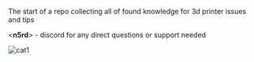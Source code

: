 The start of a repo collecting all of found knowledge for 3d printer issues and tips

<**n5rd**> - discord for any direct questions or support needed


![cat1](https://github.com/n5rd/printer-tips/assets/112906511/1f217435-1fe5-45d7-8c68-5625ec66da5c)
